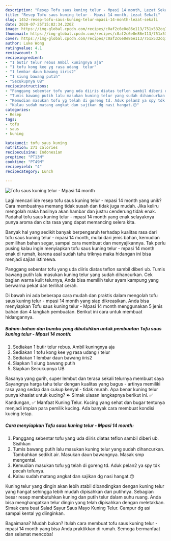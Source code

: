 ```yaml
---
description: "Resep Tofu saus kuning telur - Mpasi 14 month, Lezat Sekali"
title: "Resep Tofu saus kuning telur - Mpasi 14 month, Lezat Sekali"
slug: 1452-resep-tofu-saus-kuning-telur-mpasi-14-month-lezat-sekali
date: 2020-07-25T15:02:34.220Z
image: https://img-global.cpcdn.com/recipes/c0af2c6e0e86e113/751x532cq70/tofu-saus-kuning-telur-mpasi-14-month-foto-resep-utama.jpg
thumbnail: https://img-global.cpcdn.com/recipes/c0af2c6e0e86e113/751x532cq70/tofu-saus-kuning-telur-mpasi-14-month-foto-resep-utama.jpg
cover: https://img-global.cpcdn.com/recipes/c0af2c6e0e86e113/751x532cq70/tofu-saus-kuning-telur-mpasi-14-month-foto-resep-utama.jpg
author: Luke Wong
ratingvalue: 4.1
reviewcount: 3
recipeingredient:
- "1 butir telur rebus Ambil kuningnya aja"
- "1 tofu kong kee yg rasa udang  telur"
- "1 lembar daun bawang iiris2"
- "1 siung bawang putih"
- "Secukupnya UB"
recipeinstructions:
- "Panggang sebentar tofu yang uda diiris diatas teflon sambil diberi ub. Sisihkan"
- "Tumis bawang putih lalu masukan kuning telur yang sudah dihancurkan. Tambahkan sedikit air. Masukan daun bawangnya. Masak smp mengental."
- "Kemudian masukan tofu yg telah di goreng td. Aduk pelan2 ya spy tdk pecah tofunya."
- "Kalau sudah matang angkat dan sajikan dg nasi hangat.😙"
categories:
- Resep
tags:
- tofu
- saus
- kuning

katakunci: tofu saus kuning 
nutrition: 271 calories
recipecuisine: Indonesian
preptime: "PT13M"
cooktime: "PT49M"
recipeyield: "4"
recipecategory: Lunch

---
```



![Tofu saus kuning telur - Mpasi 14 month](https://img-global.cpcdn.com/recipes/c0af2c6e0e86e113/751x532cq70/tofu-saus-kuning-telur-mpasi-14-month-foto-resep-utama.jpg)

Lagi mencari ide resep tofu saus kuning telur - mpasi 14 month yang unik? Cara membuatnya memang tidak susah dan tidak juga mudah. Jika keliru mengolah maka hasilnya akan hambar dan justru cenderung tidak enak. Padahal tofu saus kuning telur - mpasi 14 month yang enak selayaknya punya aroma dan cita rasa yang dapat memancing selera kita.

Banyak hal yang sedikit banyak berpengaruh terhadap kualitas rasa dari tofu saus kuning telur - mpasi 14 month, mulai dari jenis bahan, kemudian pemilihan bahan segar, sampai cara membuat dan menyajikannya. Tak perlu pusing kalau ingin menyiapkan tofu saus kuning telur - mpasi 14 month enak di rumah, karena asal sudah tahu triknya maka hidangan ini bisa menjadi sajian istimewa.

Panggang sebentar tofu yang uda diiris diatas teflon sambil diberi ub. Tumis bawang putih lalu masukan kuning telur yang sudah dihancurkan. Cek bagian warna kulit telurnya, Anda bisa memilih telur ayam kampung yang berwarna pekat dan terlihat cerah.


Di bawah ini ada beberapa cara mudah dan praktis dalam mengolah tofu saus kuning telur - mpasi 14 month yang siap dikreasikan. Anda bisa menyiapkan Tofu saus kuning telur - Mpasi 14 month menggunakan 5 jenis bahan dan 4 langkah pembuatan. Berikut ini cara untuk membuat hidangannya.

<!--inarticleads1-->

##### Bahan-bahan dan bumbu yang dibutuhkan untuk pembuatan Tofu saus kuning telur - Mpasi 14 month:

1. Sediakan 1 butir telur rebus. Ambil kuningnya aja
1. Sediakan 1 tofu kong kee yg rasa udang / telur
1. Sediakan 1 lembar daun bawang iiris2
1. Siapkan 1 siung bawang putih
1. Siapkan Secukupnya UB


Rasanya yang gurih, super lembut dan terasa sekali telurnya membuat saya Sayangnya harga tahu telur dengan kualitas yang bagus - artinya memiliki rasa yang sedap dan cukup kenyal - tidak murah. Apa benar kuning telur punya khasiat untuk kucing? ⏩ Simak ulasan lengkapnya berikut ini. ✅ Kandungan, ✅ Manfaat Kuning Telur. Kucing yang sehat dan bugar tentunya menjadi impian para pemilik kucing. Ada banyak cara membuat kondisi kucing tetap. 

<!--inarticleads2-->

##### Cara menyiapkan Tofu saus kuning telur - Mpasi 14 month:

1. Panggang sebentar tofu yang uda diiris diatas teflon sambil diberi ub. Sisihkan
1. Tumis bawang putih lalu masukan kuning telur yang sudah dihancurkan. Tambahkan sedikit air. Masukan daun bawangnya. Masak smp mengental.
1. Kemudian masukan tofu yg telah di goreng td. Aduk pelan2 ya spy tdk pecah tofunya.
1. Kalau sudah matang angkat dan sajikan dg nasi hangat.😙


Kuning telur yang dingin akan lebih stabil dibandingkan dengan kuning telur yang hangat sehingga lebih mudah dipisahkan dari putihnya. Sebagian besar resep membutuhkan kuning dan putih telur dalam suhu ruang. Anda bisa menghangatkan telur dingin yang telah dipisahkan dengan meletakkan. Simak cara buat Salad Sayur Saus Mayo Kuning Telur. Campur dg asi sampai kental yg diinginkan. 

Bagaimana? Mudah bukan? Itulah cara membuat tofu saus kuning telur - mpasi 14 month yang bisa Anda praktikkan di rumah. Semoga bermanfaat dan selamat mencoba!
